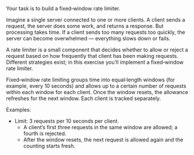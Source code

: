 Your task is to build a fixed‑window rate limiter.

Imagine a single server connected to one or more clients. A client sends a request, the server
does some work, and returns a response. But processing takes time. If a client sends too many
requests too quickly, the server can become overwhelmed — everything slows down or fails.

A rate limiter is a small component that decides whether to allow or reject a request based on
how frequently that client has been making requests. Different strategies exist; in this exercise
you’ll implement a fixed‑window rate limiter.

Fixed‑window rate limiting groups time into equal‑length windows (for example, every 10 seconds)
and allows up to a certain number of requests within each window for each client. Once the window
resets, the allowance refreshes for the next window. Each client is tracked separately.

Examples:
- Limit: 3 requests per 10 seconds per client.
  - A client’s first three requests in the same window are allowed; a fourth is rejected.
  - After the window resets, the next request is allowed again and the counting starts fresh.

